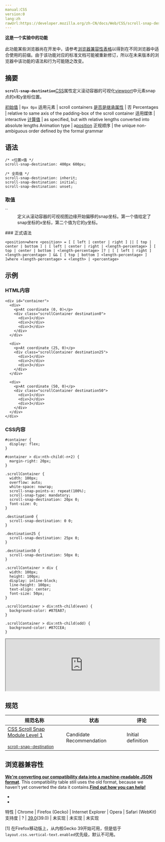 ```yaml
---
manual:CSS
version:0
lang:zh
rawUrl:https://developer.mozilla.org/zh-CN/docs/Web/CSS/scroll-snap-destination#Browser_compatibility
---
```






**这是一个实验中的功能**<br></br>此功能某些浏览器尚在开发中，请参考[浏览器兼容性表格](%31952 "")以得到在不同浏览器中适合使用的前缀。由于该功能对应的标准文档可能被重新修订，所以在未来版本的浏览器中该功能的语法和行为可能随之改变。




## 摘要<a name="摘要"></a>


**`scroll-snap-destination`**[CSS](%427 "")属性定义滚动容器的可视化[viewport](%14371 "viewport: A viewport represents a polygonal (normally rectangular) area in computer graphics that is currently being viewed. In web browser terms, it refers to the part of the document you're viewing which is currently visible in its window (or the screen, if the document is being viewed in full screen mode). Content outside the viewport is not visible onscreen until scrolled into view.")中元素snap点的x和y坐标位置。


[初始值](%28302 "") | `0px 0px` 
适用元素 | scroll containers 
[是否是继承属性](%28299 "") | 否 
Percentages | relative to same axis of the padding-box of the scroll container 
适用媒体 | interactive 
[计算值](%28304 "") | as specified, but with relative lengths converted into absolute lengths 
Animation type | a[position](%31945 "Values of the <position> data type are interpolated independently for the abscissa and ordinate. As the speed is defined by the same <timing-function> for both, the point will move following a line.") 
正规顺序 | the unique non-ambiguous order defined by the formal grammar 


## 语法<a name="语法"></a>

```
/* <位置>值 */
scroll-snap-destination: 400px 600px;

/* 全局值 */
scroll-snap-destination: inherit;
scroll-snap-destination: initial;
scroll-snap-destination: unset;
```

### 取值<a name="取值"></a>
<dl><dt id=''>`<position>`</dt><dd>定义从滚动容器的可视视图边缘开始偏移的snap坐标。第一个值给定了snap坐标的x坐标，第二个值为它的y坐标。</dd></dl>
### 正式语法<a name="正式语法"></a>

```
<position>where <position> = [ [ left | center | right ] || [ top | center | bottom ] | [ left | center | right | <length-percentage> ] [ top | center | bottom | <length-percentage> ]? | [ [ left | right ] <length-percentage> ] && [ [ top | bottom ] <length-percentage> ] ]where <length-percentage> = <length> | <percentage>
```

## 示例<a name="示例"></a>

### HTML内容<a name="HTML内容"></a>

```
<div id="container">
  <div>
    <p>At coordinate (0, 0)</p>
    <div class="scrollContainer destination0">
      <div>1</div>
      <div>2</div>
      <div>3</div>
    </div>
  </div>

  <div>
    <p>At coordinate (25, 0)</p>
    <div class="scrollContainer destination25">
      <div>1</div>
      <div>2</div>
      <div>3</div>
    </div>
  </div>

  <div>
    <p>At coordinate (50, 0)</p>
    <div class="scrollContainer destination50">
      <div>1</div>
      <div>2</div>
      <div>3</div>
    </div>
  </div>
</div>
```

### CSS内容<a name="CSS内容"></a>

```
#container {
  display: flex;
}

#container > div:nth-child(-n+2) {
  margin-right: 20px;  
}

.scrollContainer {
  width: 100px;
  overflow: auto;
  white-space: nowrap;
  scroll-snap-points-x: repeat(100%);
  scroll-snap-type: mandatory;
  scroll-snap-destination: 20px 0;
  font-size: 0;
}

.destination0 {
  scroll-snap-destination: 0 0;
}

.destination25 {
  scroll-snap-destination: 25px 0;
}

.destination50 {
  scroll-snap-destination: 50px 0;
}

.scrollContainer > div {
  width: 100px;
  height: 100px;
  display: inline-block;
  line-height: 100px;
  text-align: center;
  font-size: 50px;
}

.scrollContainer > div:nth-child(even) {
  background-color: #87EA87;
}

.scrollContainer > div:nth-child(odd) {
  background-color: #87CCEA;
}
```


<iframe src='https://mdn.mozillademos.org/zh-CN/docs/Web/CSS/scroll-snap-destination$samples/Example?revision=964685' width='100%' height='170'></iframe>


## 规范<a name="规范"></a>

规范名称 | 状态 | 评论 
 ---  |  ---  |  ---  | 
[CSS Scroll Snap Module Level 1<br></br><small>scroll-snap-destination</small>](%31953 "") | Candidate Recommendation | Initial definition 


## 浏览器兼容性<a name="浏览器兼容性"></a>


**[We&#39;re converting our compatibility data into a machine-readable JSON format](%3344 "")**. This compatibility table still uses the old format, because we haven&#39;t yet converted the data it contains.**[Find out how you can help!](%3392 "")**


* 
* 

特性 | Chrome | Firefox (Gecko) | Internet Explorer | Opera | Safari (WebKit) 
支持度 | ? | [39.0](%4316 "Released on 2015-06-30.")(39.0) | 未实现 | 未实现 | 未实现 





[1] 在Firefox移动版上，从内核Gecko 39开始可用，但是低于`layout.css.vertical-text.enabled`优先级，默认不可用。




